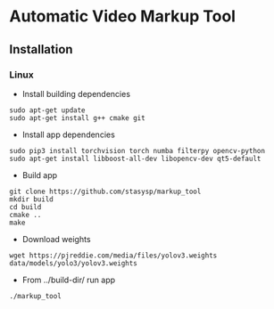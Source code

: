 # Automatic Video Markup Tool

## Installation

### Linux

- Install building dependencies
```Shell
sudo apt-get update
sudo apt-get install g++ cmake git
```

- Install app dependencies
```Shell
sudo pip3 install torchvision torch numba filterpy opencv-python
sudo apt-get install libboost-all-dev libopencv-dev qt5-default
```

- Build app
```Shell
git clone https://github.com/stasysp/markup_tool
mkdir build
cd build
cmake ..
make
```
- Download weights
```Shell
wget https://pjreddie.com/media/files/yolov3.weights data/models/yolo3/yolov3.weights
```

- From ../build-dir/ run app
```Shell
./markup_tool
```
